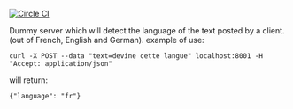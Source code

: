 [![Circle CI](https://circleci.com/gh/mapad/langdet.svg?style=svg)](https://circleci.com/gh/mapad/langdet)

Dummy server which will detect the language of the text posted by a client. (out of French, English and German).
example of use:

    curl -X POST --data "text=devine cette langue" localhost:8001 -H "Accept: application/json"
    
will return:

    {"language": "fr"}
